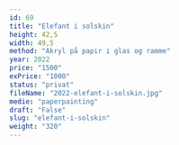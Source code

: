 ```yaml
---
id: 69
title: "Elefant i solskin"
height: 42,5
width: 49,5
method: "Akryl på papir i glas og ramme"
year: 2022
price: "1500"
exPrice: "1000"
status: "privat"
fileName: "2022-elefant-i-solskin.jpg"
medie: "paperpainting"
draft: "False"
slug: "elefant-i-solskin"
weight: "320"
---
```

